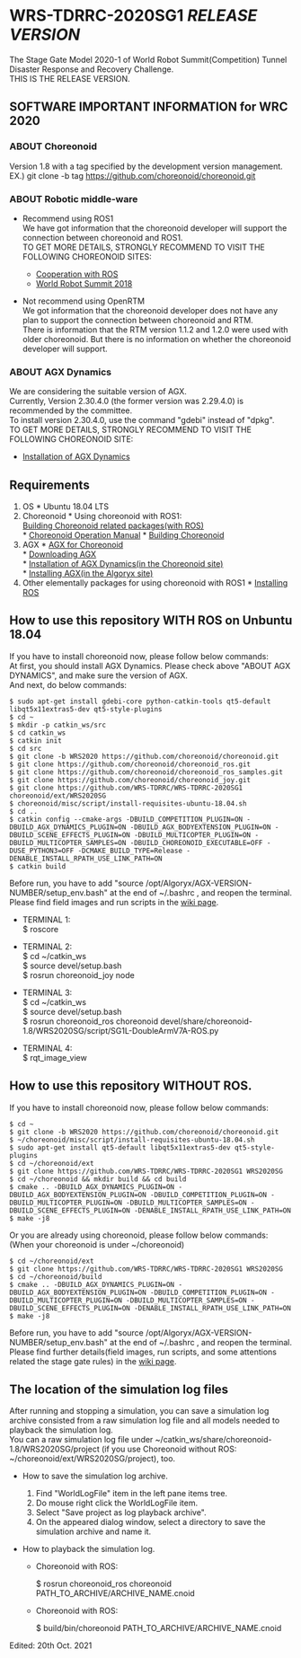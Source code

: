 # WRS-TDRRC-2020SG1  _RELEASE VERSION_  
The Stage Gate Model 2020-1 of World Robot Summit(Competition) Tunnel Disaster Response and Recovery Challenge.  
THIS IS THE RELEASE VERSION.  

## SOFTWARE IMPORTANT INFORMATION for WRC 2020  
### ABOUT Choreonoid  
Version 1.8 with a tag specified by the development version management.  
EX.) git clone -b tag https://github.com/choreonoid/choreonoid.git  

### ABOUT Robotic middle-ware  
 * Recommend using ROS1  
We have got information that the choreonoid developer will support the connection between choreonoid and ROS1.  
TO GET MORE DETAILS, STRONGLY RECOMMEND TO VISIT THE FOLLOWING CHOREONOID SITES:

    * [Cooperation with ROS](https://choreonoid.org/en/documents/latest/ros/index.html)  
    * [World Robot Summit 2018](https://choreonoid.org/en/documents/latest/wrs2018/index.html)  

 * Not recommend using OpenRTM  
We got information that the choreonoid developer does not have any plan to support the connection between choreonoid and RTM.  
There is information that the RTM version 1.1.2 and 1.2.0 were used with older choreonoid. But there is no information on whether the choreonoid developer will support.  

### ABOUT AGX Dynamics  
We are considering the suitable version of AGX.  
Currently, Version 2.30.4.0 (the former version was 2.29.4.0) is recommended by the committee.  
To install version 2.30.4.0, use the command "gdebi" instead of "dpkg".  
TO GET MORE DETAILS, STRONGLY RECOMMEND TO VISIT THE FOLLOWING CHOREONOID SITE:

  * [Installation of AGX Dynamics](https://translate.google.com/translate?sl=auto&tl=en&u=https://choreonoid.org/ja/documents/latest/agxdynamics/install/install-agx-ubuntu.html%23id5)  

## Requirements  

  1. OS
    * Ubuntu 18.04 LTS  
  2. Choreonoid
    * Using choreonoid with ROS1:  
      [Building Choreonoid related packages(with ROS)](https://choreonoid.org/en/documents/latest/ros/build-choreonoid.html)  
    * [Choreonoid Operation Manual](https://choreonoid.org/en/manuals/latest/index.html)
    * [Building Choreonoid](https://choreonoid.org/en/manuals/latest/install/build-ubuntu.html#development-version)  
  3. AGX
    * [AGX for Choreonoid](https://choreonoid.org/en/manuals/latest/agxdynamics/index.html)  
    * [Downloading AGX](https://www.algoryx.se/download/?id=2592)  
    * [Installation of AGX Dynamics(in the Choreonoid site)](https://translate.google.com/translate?sl=auto&tl=en&u=https://choreonoid.org/ja/documents/latest/agxdynamics/install/install-agx-ubuntu.html%23id5)  
    * [Installing AGX(in the Algoryx site)](https://www.algoryx.se/documentation/complete/agx/tags/latest/UserManual/source/installation.html#install-on-ubuntu-16-04)  
  4. Other elementally packages for using choreonoid with ROS1
    * [Installing ROS](https://choreonoid.org/en/documents/latest/ros/install-ros.html)  

## How to use this repository WITH ROS on Unbuntu 18.04  
If you have to install choreonoid now, please follow below commands:  
At first, you should install AGX Dynamics. Please check above "ABOUT AGX DYNAMICS", and make sure the version of AGX.  
And next, do below commands:  

    $ sudo apt-get install gdebi-core python-catkin-tools qt5-default libqt5x11extras5-dev qt5-style-plugins  
    $ cd ~  
    $ mkdir -p catkin_ws/src  
    $ cd catkin_ws  
    $ catkin init  
    $ cd src  
    $ git clone -b WRS2020 https://github.com/choreonoid/choreonoid.git  
    $ git clone https://github.com/choreonoid/choreonoid_ros.git  
    $ git clone https://github.com/choreonoid/choreonoid_ros_samples.git  
    $ git clone https://github.com/choreonoid/choreonoid_joy.git  
    $ git clone https://github.com/WRS-TDRRC/WRS-TDRRC-2020SG1 choreonoid/ext/WRS2020SG  
    $ choreonoid/misc/script/install-requisites-ubuntu-18.04.sh  
    $ cd ..    
    $ catkin config --cmake-args -DBUILD_COMPETITION_PLUGIN=ON -DBUILD_AGX_DYNAMICS_PLUGIN=ON -DBUILD_AGX_BODYEXTENSION_PLUGIN=ON -DBUILD_SCENE_EFFECTS_PLUGIN=ON -DBUILD_MULTICOPTER_PLUGIN=ON -DBUILD_MULTICOPTER_SAMPLES=ON -DBUILD_CHOREONOID_EXECUTABLE=OFF -DUSE_PYTHON3=OFF -DCMAKE_BUILD_TYPE=Release -DENABLE_INSTALL_RPATH_USE_LINK_PATH=ON   
    $ catkin build  

Before run, you have to add "source /opt/Algoryx/AGX-VERSION-NUMBER/setup_env.bash" at the end of ~/.bashrc , and reopen the terminal.  
Please find field images and run scripts in the [wiki page](https://github.com/WRS-TDRRC/WRS-TDRRC-2020SG1/wiki).  

* TERMINAL 1:  
    $ roscore  

* TERMINAL 2:  
    $ cd ~/catkin_ws  
    $ source devel/setup.bash  
    $ rosrun choreonoid_joy node  

* TERMINAL 3:  
    $ cd ~/catkin_ws  
    $ source devel/setup.bash  
    $ rosrun choreonoid_ros choreonoid devel/share/choreonoid-1.8/WRS2020SG/script/SG1L-DoubleArmV7A-ROS.py  

* TERMINAL 4:  
    $ rqt_image_view  

## How to use this repository WITHOUT ROS.  
If you have to install choreonoid now, please follow below commands:  

    $ cd ~  
    $ git clone -b WRS2020 https://github.com/choreonoid/choreonoid.git  
    $ ~/choreonoid/misc/script/install-requisites-ubuntu-18.04.sh  
    $ sudo apt-get install qt5-default libqt5x11extras5-dev qt5-style-plugins  
    $ cd ~/choreonoid/ext  
    $ git clone https://github.com/WRS-TDRRC/WRS-TDRRC-2020SG1 WRS2020SG
    $ cd ~/choreonoid && mkdir build && cd build  
    $ cmake .. -DBUILD_AGX_DYNAMICS_PLUGIN=ON -DBUILD_AGX_BODYEXTENSION_PLUGIN=ON -DBUILD_COMPETITION_PLUGIN=ON -DBUILD_MULTICOPTER_PLUGIN=ON -DBUILD_MULTICOPTER_SAMPLES=ON -DBUILD_SCENE_EFFECTS_PLUGIN=ON -DENABLE_INSTALL_RPATH_USE_LINK_PATH=ON  
    $ make -j8  

Or you are already using choreonoid, please follow below commands:  
(When your choreonoid is under ~/choreonoid)  

    $ cd ~/choreonoid/ext  
    $ git clone https://github.com/WRS-TDRRC/WRS-TDRRC-2020SG1 WRS2020SG
    $ cd ~/choreonoid/build  
    $ cmake .. -DBUILD_AGX_DYNAMICS_PLUGIN=ON -DBUILD_AGX_BODYEXTENSION_PLUGIN=ON -DBUILD_COMPETITION_PLUGIN=ON -DBUILD_MULTICOPTER_PLUGIN=ON -DBUILD_MULTICOPTER_SAMPLES=ON -DBUILD_SCENE_EFFECTS_PLUGIN=ON -DENABLE_INSTALL_RPATH_USE_LINK_PATH=ON  
    $ make -j8  

Before run, you have to add "source /opt/Algoryx/AGX-VERSION-NUMBER/setup_env.bash" at the end of ~/.bashrc , and reopen the terminal.  
Please find further details(field images, run scripts, and some attentions related the stage gate rules) in the [wiki page](https://github.com/WRS-TDRRC/WRS-TDRRC-2020SG1/wiki).  

## The location of the simulation log files  
After running and stopping a simulation, you can save a simulation log archive consisted from a raw simulation log file and all models needed to playback the simulation log.  
You can a raw simulation log file under \~/catkin_ws/share/choreonoid-1.8/WRS2020SG/project (if you use Choreonoid without ROS: \~/choreonoid/ext/WRS2020SG/project), too.  

  * How to save the simulation log archive.  
    1. Find "WorldLogFile" item in the left pane items tree.  
    2. Do mouse right click the WorldLogFile item.  
    3. Select "Save project as log playback archive".  
    4. On the appeared dialog window, select a directory to save the simulation archive and name it.  

  * How to playback the simulation log.   

    * Choreonoid with ROS:

      $ rosrun choreonoid_ros choreonoid PATH_TO_ARCHIVE/ARCHIVE_NAME.cnoid  

    * Choreonoid with ROS:

      $ build/bin/choreonoid PATH_TO_ARCHIVE/ARCHIVE_NAME.cnoid  

Edited: 20th Oct. 2021
